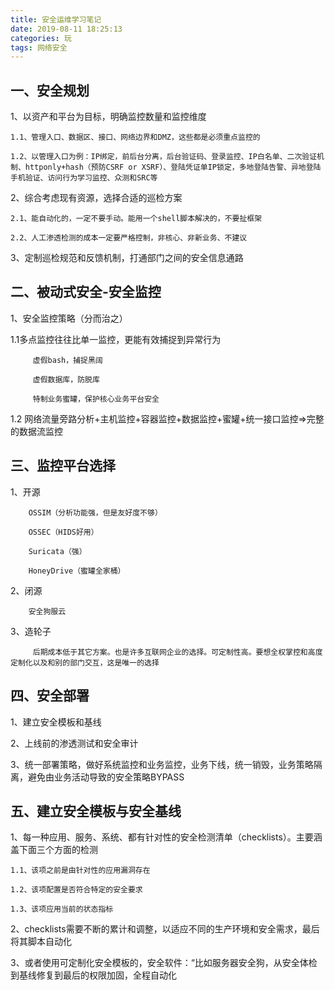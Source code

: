 ```yaml
---
title: 安全运维学习笔记
date: 2019-08-11 18:25:13
categories: 玩
tags: 网络安全
---
```

## 一、安全规划

1、以资产和平台为目标，明确监控数量和监控维度

    1.1、管理入口、数据区、接口、网络边界和DMZ，这些都是必须重点监控的

    1.2、以管理入口为例：IP绑定，前后台分离，后台验证码、登录监控、IP白名单、二次验证机制、httponly+hash（预防CSRF or XSRF）、登陆凭证单IP锁定，多地登陆告警、异地登陆手机验证、访问行为学习监控、众测和SRC等

 

2、综合考虑现有资源，选择合适的巡检方案

    2.1、能自动化的，一定不要手动。能用一个shell脚本解决的，不要扯框架

    2.2、人工渗透检测的成本一定要严格控制，非核心、非新业务、不建议
    
3、定制巡检规范和反馈机制，打通部门之间的安全信息通路

 

## 二、被动式安全-安全监控

1、安全监控策略（分而治之）

 1.1多点监控往往比单一监控，更能有效捕捉到异常行为

         虚假bash，捕捉黑阔

         虚假数据库，防脱库

         特制业务蜜罐，保护核心业务平台安全

1.2 网络流量旁路分析+主机监控+容器监控+数据监控+蜜罐+统一接口监控=>完整的数据流监控

 

## 三、监控平台选择

1、开源

        OSSIM（分析功能强，但是友好度不够）

        OSSEC（HIDS好用）

        Suricata（强）

        HoneyDrive（蜜罐全家桶）

2、闭源

        安全狗服云

3、造轮子

         后期成本低于其它方案。也是许多互联网企业的选择。可定制性高。要想全权掌控和高度定制化以及和别的部门交互，这是唯一的选择

 

## 四、安全部署

1、建立安全模板和基线

2、上线前的渗透测试和安全审计

3、统一部署策略，做好系统监控和业务监控，业务下线，统一销毁，业务策略隔离，避免由业务活动导致的安全策略BYPASS
 

## 五、建立安全模板与安全基线

1、每一种应用、服务、系统、都有针对性的安全检测清单（checklists）。主要涵盖下面三个方面的检测

    1.1、该项之前是由针对性的应用漏洞存在

    1.2、该项配置是否符合特定的安全要求

    1.3、该项应用当前的状态指标

2、checklists需要不断的累计和调整，以适应不同的生产环境和安全需求，最后将其脚本自动化

3、或者使用可定制化安全模板的，安全软件：“比如服务器安全狗，从安全体检到基线修复到最后的权限加固，全程自动化
